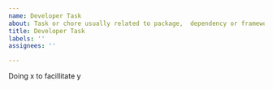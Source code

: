 ```yaml
---
name: Developer Task
about: Task or chore usually related to package,  dependency or framework
title: Developer Task
labels: ''
assignees: ''

---
```


Doing x to facillitate y
